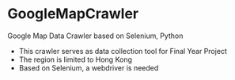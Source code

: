 # GoogleMapCrawler
Google Map Data Crawler based on Selenium, Python
* This crawler serves as data collection tool for Final Year Project
* The region is limited to Hong Kong
* Based on Selenium, a webdriver is needed
